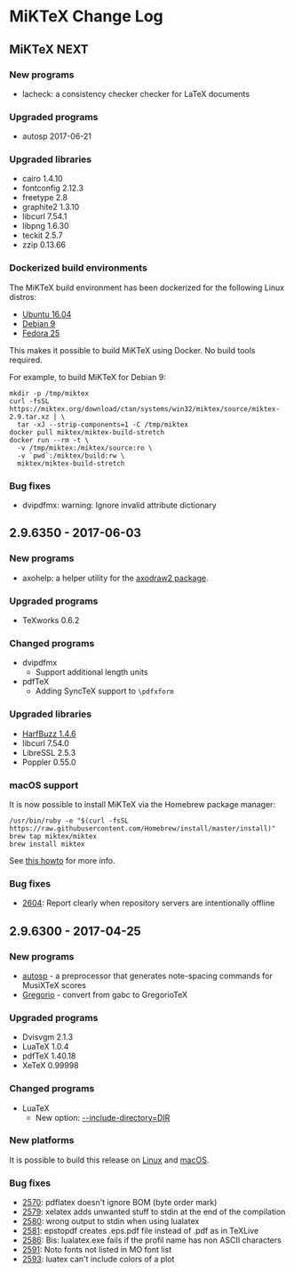 # MiKTeX Change Log

## MiKTeX NEXT

### New programs

* lacheck: a consistency checker checker for LaTeX documents

### Upgraded programs

* autosp 2017-06-21

### Upgraded libraries

* cairo 1.4.10
* fontconfig 2.12.3
* freetype 2.8
* graphite2 1.3.10
* libcurl 7.54.1
* libpng 1.6.30
* teckit 2.5.7
* zzip 0.13.66

### Dockerized build environments

The MiKTeX build environment has been dockerized for the following
Linux distros:

* [Ubuntu 16.04](https://github.com/MiKTeX/docker-miktex-build-xenial)
* [Debian 9](https://github.com/MiKTeX/docker-miktex-build-stretch)
* [Fedora 25](https://github.com/MiKTeX/docker-miktex-build-fedora-25)

This makes it possible to build MiKTeX using Docker.  No build tools
required.

For example, to build MiKTeX for Debian 9:

    mkdir -p /tmp/miktex
    curl -fsSL https://miktex.org/download/ctan/systems/win32/miktex/source/miktex-2.9.tar.xz | \
      tar -xJ --strip-components=1 -C /tmp/miktex
    docker pull miktex/miktex-build-stretch
    docker run --rm -t \
      -v /tmp/miktex:/miktex/source:ro \
      -v `pwd`:/miktex/build:rw \
      miktex/miktex-build-stretch

### Bug fixes

* dvipdfmx: warning: Ignore invalid attribute dictionary

## 2.9.6350 - 2017-06-03

### New programs

* axohelp: a helper utility for the [axodraw2 package](https://miktex.org/packages/axodraw2).

### Upgraded programs

* TeXworks 0.6.2

### Changed programs

* dvipdfmx
  - Support additional length units
* pdfTeX
  - Adding SyncTeX support to `\pdfxform`
  
### Upgraded libraries

* [HarfBuzz 1.4.6](https://github.com/behdad/harfbuzz/releases/tag/1.4.6)
* libcurl 7.54.0
* LibreSSL 2.5.3
* Poppler 0.55.0

### macOS support

It is now possible to install MiKTeX via the Homebrew package manager:

    /usr/bin/ruby -e "$(curl -fsSL https://raw.githubusercontent.com/Homebrew/install/master/install)"
    brew tap miktex/miktex
    brew install miktex

See [this howto](https://miktex.org/howto/install-miktex-mac) for more info.

### Bug fixes

* [2604](https://sourceforge.net/p/miktex/bugs/2604/): Report clearly when repository servers are intentionally offline

## 2.9.6300 - 2017-04-25

### New programs

* [autosp](https://miktex.org/packages/autosp) - a preprocessor that generates note-spacing commands for MusiXTeX scores
* [Gregorio](http://gregorio-project.github.io) - convert from gabc to GregorioTeX

### Upgraded programs

* Dvisvgm 2.1.3
* LuaTeX 1.0.4
* pdfTeX 1.40.18
* XeTeX 0.99998

### Changed programs

* LuaTeX
  - New option: [--include-directory=DIR](https://docs.miktex.org/manual/luatex.html#luatex-include-directory)

### New platforms

It is possible to build this release on [Linux](https://miktex.org/howto/build-unx) and [macOS](https://miktex.org/howto/build-mac).

### Bug fixes

* [2570](https://sourceforge.net/p/miktex/bugs/2570/): pdflatex doesn't ignore BOM (byte order mark)
* [2579](https://sourceforge.net/p/miktex/bugs/2579/): xelatex adds unwanted stuff to stdin at the end of the compilation
* [2580](https://sourceforge.net/p/miktex/bugs/2580/): wrong output to stdin when using lualatex
* [2581](https://sourceforge.net/p/miktex/bugs/2581/): epstopdf creates .eps.pdf file instead of .pdf as in TeXLive
* [2586](https://sourceforge.net/p/miktex/bugs/2586/): Bis: lualatex.exe fails if the profil name has non ASCII characters
* [2591](https://sourceforge.net/p/miktex/bugs/2591/): Noto fonts not listed in MO font list
* [2593](https://sourceforge.net/p/miktex/bugs/2593/): luatex can't include colors of a plot
